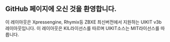 ## GitHub 페이지에 오신 것을 환영합니다.

이 레이아웃은 Xpressengine, Rhymix등 ZBXE 최신버전에서 지원하는 UIKIT v3b 레이아웃입니다.
이 레이아웃은 KIL라이선스를 따르며 UIKIT소스는 MIT라이선스를 따릅니다.
